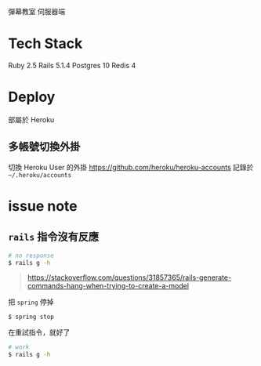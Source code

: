 彈幕教室 伺服器端

# Tech Stack

Ruby 2.5
Rails 5.1.4
Postgres 10
Redis 4

# Deploy

部屬於 Heroku

## 多帳號切換外掛

切換 Heroku User 的外掛 <https://github.com/heroku/heroku-accounts>
記錄於 `~/.heroku/accounts`

# issue note

## `rails` 指令沒有反應

```bash
# no response
$ rails g -h
```

> <https://stackoverflow.com/questions/31857365/rails-generate-commands-hang-when-trying-to-create-a-model>

把 `spring` 停掉

    $ spring stop

在重試指令，就好了

```bash
# work
$ rails g -h
```
